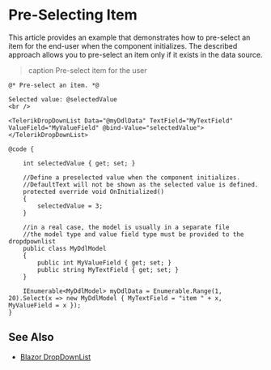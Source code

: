

# Pre-Selecting Item

This article provides an example that demonstrates how to pre-select an item for the end-user when the component initializes. The described approach allows you to pre-select an item only if it exists in the data source.

>caption Pre-select item for the user

````RAZOR
@* Pre-select an item. *@

Selected value: @selectedValue
<br />

<TelerikDropDownList Data="@myDdlData" TextField="MyTextField" ValueField="MyValueField" @bind-Value="selectedValue">
</TelerikDropDownList>

@code {

    int selectedValue { get; set; }

    //Define a preselected value when the component initializes.
    //DefaultText will not be shown as the selected value is defined.
    protected override void OnInitialized()
    {
        selectedValue = 3;
    }

    //in a real case, the model is usually in a separate file
    //the model type and value field type must be provided to the dropdpownlist
    public class MyDdlModel
    {
        public int MyValueField { get; set; }
        public string MyTextField { get; set; }
    }
    
    IEnumerable<MyDdlModel> myDdlData = Enumerable.Range(1, 20).Select(x => new MyDdlModel { MyTextField = "item " + x, MyValueField = x });
}
````

## See Also

* [Blazor DropDownList](slug:components/dropdownlist/overview)